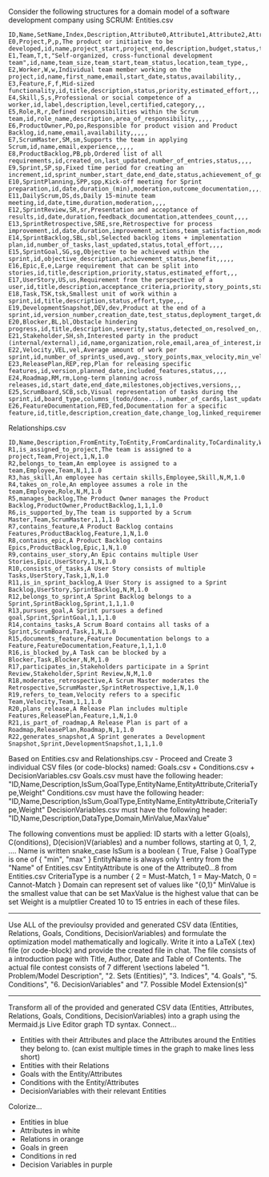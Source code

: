 Consider the following structures for a domain model of a software development company using SCRUM:
Entities.csv
```csv
ID,Name,SetName,Index,Description,Attribute0,Attribute1,Attribute2,Attribute3,Attribute4,Attribute5,Attribute6,Attribute7,Attribute8
E0,Project,P,p,The product or initiative to be developed,id,name,project_start,project_end,description,budget,status,target_audience,priority
E1,Team,T,t,"Self-organized, cross-functional development team",id,name,team_size,team_start,team_status,location,team_type,,
E2,Worker,W,w,Individual team member working on the project,id,name,first_name,email,start_date,status,availability,,
E3,Feature,F,f,Mid-sized functionality,id,title,description,status,priority,estimated_effort,,,
E4,Skill,S,s,Professional or social competence of a worker,id,label,description,level,certified,category,,,
E5,Role,R,r,Defined responsibilities within the Scrum team,id,role_name,description,area_of_responsibility,,,,,
E6,ProductOwner,PO,po,Responsible for product vision and Product Backlog,id,name,email,availability,,,,,
E7,ScrumMaster,SM,sm,Supports the team in applying Scrum,id,name,email,experience,,,,,
E8,ProductBacklog,PB,pb,Ordered list of all requirements,id,created_on,last_updated,number_of_entries,status,,,,
E9,Sprint,SP,sp,Fixed time period for creating an increment,id,sprint_number,start_date,end_date,status,achievement_of_goal,,,
E10,SprintPlanning,SPP,spp,Kick-off meeting for Sprint preparation,id,date,duration_(min),moderation,outcome_documentation,,,,
E11,DailyScrum,DS,ds,Daily 15-minute team meeting,id,date,time,duration,moderation,,,,
E12,SprintReview,SR,sr,Presentation and acceptance of results,id,date,duration,feedback_documentation,attendees_count,,,,
E13,SprintRetrospective,SRE,sre,Retrospective for process improvement,id,date,duration,improvement_actions,team_satisfaction,moderation,,,
E14,SprintBacklog,SBL,sbl,Selected backlog items + implementation plan,id,number_of_tasks,last_updated,status,total_effort,,,,
E15,SprintGoal,SG,sg,Objective to be achieved within the sprint,id,objective_description,achievement_status,benefit,,,,,
E16,Epic,E,e,Large requirement that can be split into stories,id,title,description,priority,status,estimated_effort,,,
E17,UserStory,US,us,Requirement from the perspective of a user,id,title,description,acceptance_criteria,priority,story_points,status,,
E18,Task,TSK,tsk,Smallest unit of work within a sprint,id,title,description,status,effort,type,,,
E19,DevelopmentSnapshot,DEV,dev,Product at the end of a sprint,id,version_number,creation_date,test_status,deployment_target,documentation,,,
E20,Blocker,BL,bl,Obstacle hindering progress,id,title,description,severity,status,detected_on,resolved_on,,
E21,Stakeholder,SH,sh,Interested party in the product (internal/external),id,name,organization,role,email,area_of_interest,influence_level,relevance_to_feature,
E22,Velocity,VEL,vel,Average amount of work per sprint,id,number_of_sprints_used,avg._story_points,max_velocity,min_velocity,trend,,,
E23,ReleasePlan,REP,rep,Plan for releasing specific features,id,version,planned_date,included_features,status,,,,
E24,Roadmap,RM,rm,Long-term planning across releases,id,start_date,end_date,milestones,objectives,versions,,,
E25,ScrumBoard,SCB,scb,Visual representation of tasks during the sprint,id,board_type,columns_(todo/done...),number_of_cards,last_updated,,,,
E26,FeatureDocumentation,FED,fed,Documentation for a specific feature,id,title,description,creation_date,change_log,linked_requirements,author,,
```
Relationships.csv
```csv
ID,Name,Description,FromEntity,ToEntity,FromCardinality,ToCardinality,Weight
R1,is_assigned_to_project,The team is assigned to a project,Team,Project,1,N,1.0
R2,belongs_to_team,An employee is assigned to a team,Employee,Team,N,1,1.0
R3,has_skill,An employee has certain skills,Employee,Skill,N,M,1.0
R4,takes_on_role,An employee assumes a role in the team,Employee,Role,N,M,1.0
R5,manages_backlog,The Product Owner manages the Product Backlog,ProductOwner,ProductBacklog,1,1,1.0
R6,is_supported_by,The team is supported by a Scrum Master,Team,ScrumMaster,1,1,1.0
R7,contains_feature,A Product Backlog contains Features,ProductBacklog,Feature,1,N,1.0
R8,contains_epic,A Product Backlog contains Epics,ProductBacklog,Epic,1,N,1.0
R9,contains_user_story,An Epic contains multiple User Stories,Epic,UserStory,1,N,1.0
R10,consists_of_tasks,A User Story consists of multiple Tasks,UserStory,Task,1,N,1.0
R11,is_in_sprint_backlog,A User Story is assigned to a Sprint Backlog,UserStory,SprintBacklog,N,M,1.0
R12,belongs_to_sprint,A Sprint Backlog belongs to a Sprint,SprintBacklog,Sprint,1,1,1.0
R13,pursues_goal,A Sprint pursues a defined goal,Sprint,SprintGoal,1,1,1.0
R14,contains_tasks,A Scrum Board contains all tasks of a Sprint,ScrumBoard,Task,1,N,1.0
R15,documents_feature,Feature Documentation belongs to a Feature,FeatureDocumentation,Feature,1,1,1.0
R16,is_blocked_by,A Task can be blocked by a Blocker,Task,Blocker,N,M,1.0
R17,participates_in,Stakeholders participate in a Sprint Review,Stakeholder,Sprint Review,N,M,1.0
R18,moderates_retrospective,A Scrum Master moderates the Retrospective,ScrumMaster,SprintRetrospective,1,N,1.0
R19,refers_to_team,Velocity refers to a specific Team,Velocity,Team,1,1,1.0
R20,plans_release,A Release Plan includes multiple Features,ReleasePlan,Feature,1,N,1.0
R21,is_part_of_roadmap,A Release Plan is part of a Roadmap,ReleasePlan,Roadmap,N,1,1.0
R22,generates_snapshot,A Sprint generates a Development Snapshot,Sprint,DevelopmentSnapshot,1,1,1.0
```
Based on Entities.csv and Relationships.csv - Proceed and Create 3 individual CSV files (or code-blocks) named: Goals.csv + Conditions.csv + DecisionVariables.csv
Goals.csv must have the following header: "ID,Name,Description,IsSum,GoalType,EntityName,EntityAttribute,CriteriaType,Weight"
Conditions.csv must have the following header: "ID,Name,Description,IsSum,GoalType,EntityName,EntityAttribute,CriteriaType,Weight"
DecisionVariables.csv must have the following header: "ID,Name,Description,DataType,Domain,MinValue,MaxValue"

The following conventions must be applied:
ID starts with a letter G(oals), C(onditions), D(ecision)V(ariables) and a number follows, starting at 0, 1, 2, ....
Name is written snake_case
IsSum is a boolean { True, False }
GoalType is one of { "min", "max" }
EntityName is always only 1 entry from the "Name" of Entities.csv
EntityAttribute is one of the Attribute0...8 from Entities.csv
CriteriaType is a number { 2 = Must-Match, 1 = May-Match, 0 = Cannot-Match }
Domain can represent set of values like "{0,1}"
MinValue is the smallest value that can be set
MaxValue is the highest value that can be set
Weight is a mulptlier
Created 10 to 15 entries in each of these files.

---

Use ALL of the previoulsy provided and generated CSV data (Entities, Relations, Goals, Conditions, DecisionVariables) and formulate the optimization model mathematically and logically. 
Write it into a LaTeX (.tex) file (or code-block) and provide the created file in chat.
The file consists of a introduction page with Title, Author, Date and Table of Contents.
The actual file contest consists of 7 different \sections labeled "1. Problem/Model Description", "2. Sets (Entities)", "3. Indices", "4. Goals", "5. Conditions", "6. DecisionVariables" and "7. Possible Model Extension(s)"

---

Transform all of the provided and generated CSV data (Entities, Attributes, Relations, Goals, Conditions, DecisionVariables) into a graph using the Mermaid.js Live Editor graph TD syntax.
Connect...
- Entities with their Attributes and place the Attributes around the Entities they belong to. (can exist multiple times in the graph to make lines less short)
- Entities with their Relations
- Goals with the Entity/Attributes
- Conditions with the Entity/Attributes
- DecisionVariables with their relevant Entities

Colorize...
- Entities in blue
- Attributes in white
- Relations in orange
- Goals in green
- Conditions in red
- Decision Variables in purple
